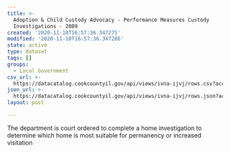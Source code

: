 ```yaml
---
title: >-
  Adoption & Child Custody Advocacy - Performance Measures Custody
  Investigations - 2009
created: '2020-11-10T16:57:36.347275'
modified: '2020-11-10T16:57:36.347286'
state: active
type: dataset
tags: []
groups:
  - Local Government
csv_url: >-
  https://datacatalog.cookcountyil.gov/api/views/ivna-ijvj/rows.csv?accessType=DOWNLOAD
json_url: >-
  https://datacatalog.cookcountyil.gov/api/views/ivna-ijvj/rows.json?accessType=DOWNLOAD
layout: post

---
```

The department is court ordered to complete a home investigation to determine which home is most suitable for permanency or increased visitation
